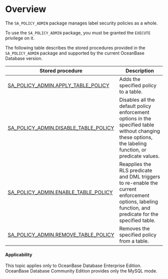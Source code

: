 Overview
=======================================
The `SA_POLICY_ADMIN` package manages label security policies as a whole.

To use the `SA_POLICY_ADMIN` package, you must be granted the `EXECUTE` privilege on it.

The following table describes the stored procedures provided in the `SA_POLICY_ADMIN` package and supported by the current OceanBase Database version.


| **Stored procedure** | **Description** |
|-------------------------------------------------------------------------------------|------------------------------------------------|
| [SA_POLICY_ADMIN.APPLY_TABLE_POLICY](../500.sa-policy-admin-policy-management-packs-oracle/200.sa-policy-admin-apply-table-policy-oracle.md) | Adds the specified policy to a table.  |
| [SA_POLICY_ADMIN.DISABLE_TABLE_POLICY](../500.sa-policy-admin-policy-management-packs-oracle/300.sa-policy-admin-disable-table-policy-oracle.md) | Disables all the default policy enforcement options in the specified table without changing these options, the labeling function, or predicate values.  |
| [SA_POLICY_ADMIN.ENABLE_TABLE_POLICY](../500.sa-policy-admin-policy-management-packs-oracle/400.sa-policy-admin-enable-table-policy-oracle.md) | Reapplies the RLS predicate and DML triggers to re-enable the current enforcement options, labeling function, and predicate for the specified table.  |
| [SA_POLICY_ADMIN.REMOVE_TABLE_POLICY](../500.sa-policy-admin-policy-management-packs-oracle/500.sa-policy-admin-remove-table-policy-oracle.md) | Removes the specified policy from a table.  |


  <main id="notice" >
    <h4>Applicability</h4>
    <p>This topic applies only to OceanBase Database Enterprise Edition. OceanBase Database Community Edition provides only the MySQL mode. </p>
  </main>
